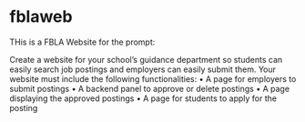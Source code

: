 # fblaweb

THis is a FBLA Website for the prompt:


Create a website for your school’s guidance department so students can easily search job
postings and employers can easily submit them.
Your website must include the following functionalities:
• A page for employers to submit postings
• A backend panel to approve or delete postings
• A page displaying the approved postings
• A page for students to apply for the posting
